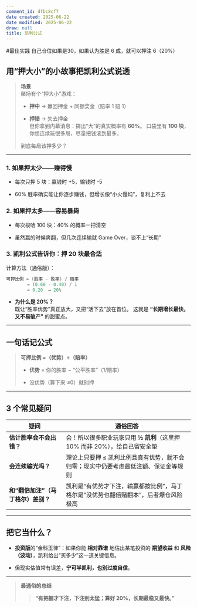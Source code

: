 ```yaml
---
comment_id: dfbc8cf7
date created: 2025-06-22
date modified: 2025-06-22
draw: null
title: 凯利公式
---
```

#最佳实践 自己仓位如果是30，如果认为胜是 6 成，就可以押注 6（20%）

## 用“押大小”的小故事把凯利公式说透

> **场景**  
> 赌场有个“押大小”游戏：
>
> - **押中** → 赢回押金 + 同额奖金（赔率 1 赔 1）
>
> - **押错** → 失去押金  
>     但你拿到内幕消息：掷出“大”的真实概率有 **60%**。
>     口袋里有 **100 块**，你想连续玩很多局，尽量把钱滚到最多。
>
>
> 到底每局该押多少？

---

### 1. 如果押太少——赚得慢

- 每次只押 5 块：赢钱时 +5，输钱时 -5
    
- 60% 胜率确实能让你逐步赚钱，但增长像“小火慢炖”，复利上不去
    

### 2. 如果押太多——容易暴毙

- 每次梭哈 100 块：40% 的概率一把清空
    
- 虽然赢的时候爽翻，但几次连续输就 Game Over，谈不上“长期”
    

### 3. **凯利公式**告诉你：押 20 块最合适

计算方法（通俗版）：

```Java
可押比例 = (胜率 - 败率) / 赔率
        = (0.60 - 0.40) / 1
        = 0.20  → 20%
```

- **为什么是 20%？**  
    既让“胜率优势”真正放大，又把“活下去”放在首位。
    这就是 **“长期增长最快，又不易破产”** 的甜蜜点。
    

---

## 一句话记公式

> **可押比例 =（优势）÷（赔率）**
>
> - **优势** = 你的胜率 − “公平胜率”（1/赔率）
>
> - 没优势（算下来 ≤0）就别押
>

---

## 3 个常见疑问

|疑问|通俗回答|
|---|---|
|**估计胜率会不会出错？**|会！所以很多职业玩家只用 **½ 凯利**（这里押 10% 而非 20%），给自己留安全垫|
|**会连续输光吗？**|理论上只要押 ≤ 凯利比例且真有优势，就不会归零；现实中仍要考虑最低注额、保证金等规则|
|**和“翻倍加注”（马丁格尔）差别？**|凯利是“有优势才下注，输赢都按比例”，马丁格尔是“没优势也翻倍赌翻本”，后者爆仓风险极高|

---

## 把它当什么？

- **投资版**的“金科玉律”：如果你能 **相对靠谱** 地估出某笔投资的 **期望收益** 和 **风险（波动）**，凯利给出“买多少”这一道关键信息。
    
- 但现实估值常有误差，**宁可半凯利，也别过度自信**。
    

---

> **最通俗的总结**
>
> > **“有把握才下注，下注别太猛；算好 20%，长期最稳又最快。”**

